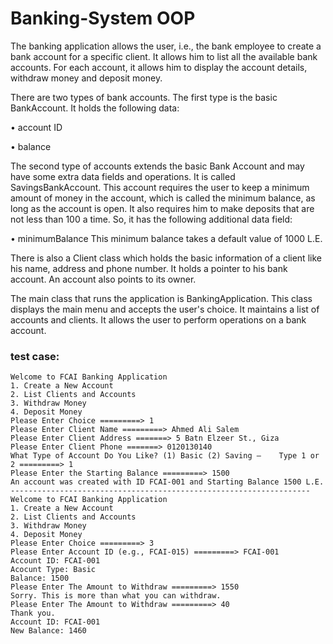 # Banking-System OOP

The banking application allows the user, i.e., the bank employee to create a bank account for a specific client. It allows him to list all the available 
bank accounts. For each account, it allows him to display the account details, withdraw money and 
deposit money.

There are two types of bank accounts. The first type is the basic BankAccount. It holds the 
following data:

•        account ID

•        balance

The second type of accounts extends the basic Bank Account and may have some extra data fields 
and operations. It is called SavingsBankAccount. This account requires the user to keep a 
minimum amount of money in the account, which is called the minimum balance, as long as the 
account is open. It also requires him to make deposits that are not less than 100 a time. So, it has 
the following additional data field:

•        minimumBalance 
This minimum balance takes a default value of 1000 L.E. 

There is also a Client class which holds the basic information of a client like his name, address 
and phone number. It holds a pointer to his bank account. An account also points to its owner. 

The main class that runs the application is BankingApplication. This class displays the main 
menu and accepts the user's choice. It maintains a list of accounts and clients. It allows the user to 
perform operations on a bank account.


### test case:
```
Welcome to FCAI Banking Application 
1. Create a New Account 
2. List Clients and Accounts 
3. Withdraw Money 
4. Deposit Money 
Please Enter Choice =========> 1
Please Enter Client Name =========> Ahmed Ali Salem 
Please Enter Client Address =======> 5 Batn Elzeer St., Giza 
Please Enter Client Phone =======> 0120130140 
What Type of Account Do You Like? (1) Basic (2) Saving –    Type 1 or 2 =========> 1 
Please Enter the Starting Balance =========> 1500 
An account was created with ID FCAI-001 and Starting Balance 1500 L.E. 
-------------------------------------------------------------------
Welcome to FCAI Banking Application 
1. Create a New Account 
2. List Clients and Accounts 
3. Withdraw Money 
4. Deposit Money 
Please Enter Choice =========> 3
Please Enter Account ID (e.g., FCAI-015) =========> FCAI-001 
Account ID: FCAI-001 
Acocunt Type: Basic 
Balance: 1500 
Please Enter The Amount to Withdraw =========> 1550 
Sorry. This is more than what you can withdraw. 
Please Enter The Amount to Withdraw =========> 40 
Thank you. 
Account ID: FCAI-001 
New Balance: 1460 
```
